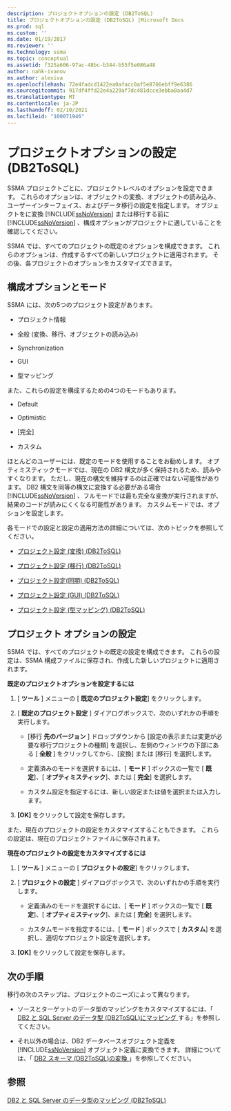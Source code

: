 ```yaml
---
description: プロジェクトオプションの設定 (DB2ToSQL)
title: プロジェクトオプションの設定 (DB2ToSQL) |Microsoft Docs
ms.prod: sql
ms.custom: ''
ms.date: 01/19/2017
ms.reviewer: ''
ms.technology: ssma
ms.topic: conceptual
ms.assetid: f325a606-97ac-48bc-b344-b55f5e086a48
author: nahk-ivanov
ms.author: alexiva
ms.openlocfilehash: 72e4fadcd1422ea0afacc0af5e8766ebff9e6386
ms.sourcegitcommit: 917df4ffd22e4a229af7dc481dcce3ebba0aa4d7
ms.translationtype: MT
ms.contentlocale: ja-JP
ms.lasthandoff: 02/10/2021
ms.locfileid: "100071946"
---
```

# <a name="setting-project-options-db2tosql"></a>プロジェクトオプションの設定 (DB2ToSQL)
SSMA プロジェクトごとに、プロジェクトレベルのオプションを設定できます。 これらのオプションは、オブジェクトの変換、オブジェクトの読み込み、ユーザーインターフェイス、およびデータ移行の設定を指定します。 オブジェクトをに変換 [!INCLUDE[ssNoVersion](../../includes/ssnoversion-md.md)] または移行する前に [!INCLUDE[ssNoVersion](../../includes/ssnoversion-md.md)] 、構成オプションがプロジェクトに適していることを確認してください。  
  
SSMA では、すべてのプロジェクトの既定のオプションを構成できます。 これらのオプションは、作成するすべての新しいプロジェクトに適用されます。 その後、各プロジェクトのオプションをカスタマイズできます。  
  
## <a name="configuration-options-and-modes"></a>構成オプションとモード  
SSMA には、次の5つのプロジェクト設定があります。  
  
-   プロジェクト情報  
  
-   全般 (変換、移行、オブジェクトの読み込み)  
  
-   Synchronization  
  
-   GUI  
  
-   型マッピング  
  
また、これらの設定を構成するための4つのモードもあります。  
  
-   Default  
  
-   Optimistic  
  
-   [完全]  
  
-   カスタム  
  
ほとんどのユーザーには、既定のモードを使用することをお勧めします。 オプティミスティックモードでは、現在の DB2 構文が多く保持されるため、読みやすくなります。 ただし、現在の構文を維持するのは正確ではない可能性があります。 DB2 構文を同等の構文に変換する必要がある場合 [!INCLUDE[ssNoVersion](../../includes/ssnoversion-md.md)] 、フルモードでは最も完全な変換が実行されますが、結果のコードが読みにくくなる可能性があります。 カスタムモードでは、オプションを設定します。  
  
各モードでの設定と設定の適用方法の詳細については、次のトピックを参照してください。  
  
-   [プロジェクト設定 &#40;変換&#41; &#40;DB2ToSQL&#41;](../../ssma/db2/project-settings-conversion-db2tosql.md)  
  
-   [プロジェクト設定 &#40;移行&#41; &#40;DB2ToSQL&#41;](../../ssma/db2/project-settings-migration-db2tosql.md)  
  
-   [プロジェクト設定&#40;同期&#41; &#40;DB2ToSQL&#41;](../../ssma/db2/project-settings-synchronization-db2tosql.md)  
  
-   [プロジェクト設定 &#40;GUI&#41; &#40;DB2ToSQL&#41;](../../ssma/db2/project-settings-gui-db2tosql.md)  
  
-   [プロジェクト設定 &#40;型マッピング&#41; &#40;DB2ToSQL&#41;](../../ssma/db2/project-settings-type-mapping-db2tosql.md)  
  
## <a name="setting-project-options"></a>プロジェクト オプションの設定  
SSMA では、すべてのプロジェクトの既定の設定を構成できます。 これらの設定は、SSMA 構成ファイルに保存され、作成した新しいプロジェクトに適用されます。  
  
**既定のプロジェクトオプションを設定するには**  
  
1.  [ **ツール** ] メニューの [ **既定のプロジェクト設定**] をクリックします。  
  
2.  [ **既定のプロジェクト設定** ] ダイアログボックスで、次のいずれかの手順を実行します。  
  
    -   [移行 **先のバージョン** ] ドロップダウンから [設定の表示または変更が必要な移行プロジェクトの種類] を選択し、左側のウィンドウの下部にある [ **全般** ] をクリックしてから、[変換] または [移行] を選択します。  
  
    -   定義済みのモードを選択するには、[ **モード** ] ボックスの一覧で [ **既定**]、[ **オプティミスティック**]、または [ **完全**] を選択します。  
  
    -   カスタム設定を指定するには、新しい設定または値を選択または入力します。  
  
3.  **[OK]** をクリックして設定を保存します。  
  
また、現在のプロジェクトの設定をカスタマイズすることもできます。 これらの設定は、現在のプロジェクトファイルに保存されます。  
  
**現在のプロジェクトの設定をカスタマイズするには**  
  
1.  [ **ツール** ] メニューの [ **プロジェクトの設定**] をクリックします。  
  
2.  [ **プロジェクトの設定** ] ダイアログボックスで、次のいずれかの手順を実行します。  
  
    -   定義済みのモードを選択するには、[ **モード** ] ボックスの一覧で [ **既定**]、[ **オプティミスティック**]、または [ **完全**] を選択します。  
  
    -   カスタムモードを指定するには、[ **モード** ] ボックスで [ **カスタム**] を選択し、適切なプロジェクト設定を選択します。  
  
3.  **[OK]** をクリックして設定を保存します。  
  
## <a name="next-steps"></a>次の手順  
移行の次のステップは、プロジェクトのニーズによって異なります。  
  
-   ソースとターゲットのデータ型のマッピングをカスタマイズするには、「 [DB2 と SQL Server のデータ型 &#40;DB2ToSQL&#41;にマッピング ](../../ssma/db2/mapping-db2-and-sql-server-data-types-db2tosql.md)する」を参照してください。  
  
-   それ以外の場合は、DB2 データベースオブジェクト定義を [!INCLUDE[ssNoVersion](../../includes/ssnoversion-md.md)] オブジェクト定義に変換できます。 詳細については、「 [DB2 スキーマ &#40;DB2ToSQL&#41;の変換 ](../../ssma/db2/converting-db2-schemas-db2tosql.md)」を参照してください。  
  
## <a name="see-also"></a>参照  
[DB2 と SQL Server のデータ型のマッピング &#40;DB2ToSQL&#41;](../../ssma/db2/mapping-db2-and-sql-server-data-types-db2tosql.md)  
  
